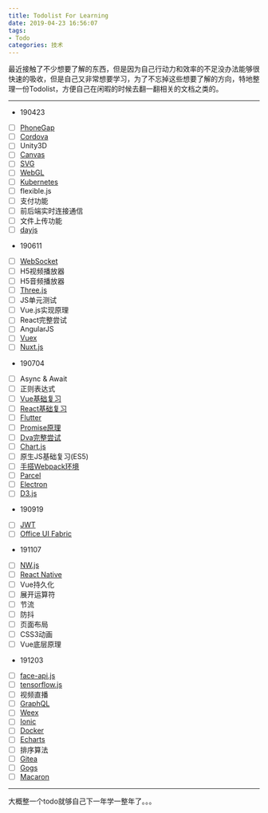 ```yaml
---
title: Todolist For Learning
date: 2019-04-23 16:56:07
tags:
- Todo
categories: 技术
---
```


最近接触了不少想要了解的东西，但是因为自己行动力和效率的不足没办法能够很快速的吸收，但是自己又非常想要学习，为了不忘掉这些想要了解的方向，特地整理一份Todolist，方便自己在闲暇的时候去翻一翻相关的文档之类的。

<!-- more -->

---

* 190423

- [ ] [PhoneGap](https://phonegap.com/)
- [ ] [Cordova](https://cordova.apache.org/)
- [ ] Unity3D
- [ ] [Canvas](https://developer.mozilla.org/zh-CN/docs/Web/API/Canvas_API)
- [ ] [SVG](https://developer.mozilla.org/zh-CN/docs/Web/SVG)
- [ ] [WebGL](https://developer.mozilla.org/zh-CN/docs/Web/API/WebGL_API)
- [ ] [Kubernetes](https://kubernetes.io/)
- [ ] flexible.js
- [ ] 支付功能
- [ ] 前后端实时连接通信
- [ ] 文件上传功能
- [ ] [dayjs](https://github.com/iamkun/dayjs)

* 190611

- [ ] [WebSocket](https://developer.mozilla.org/zh-CN/docs/Web/API/WebSocket)
- [ ] H5视频播放器
- [ ] H5音频播放器
- [ ] [Three.js](https://threejs.org/)
- [ ] JS单元测试
- [ ] Vue.js实现原理
- [ ] React完整尝试
- [ ] AngularJS
- [ ] [Vuex](https://vuex.vuejs.org/)
- [ ] [Nuxt.js](https://zh.nuxtjs.org/)

* 190704

- [ ] Async & Await
- [ ] 正则表达式
- [ ] [Vue基础复习](https://cn.vuejs.org/)
- [ ] [React基础复习](https://react.docschina.org/)
- [ ] [Flutter](https://flutterchina.club/)
- [ ] [Promise原理](https://developer.mozilla.org/zh-CN/docs/Web/JavaScript/Reference/Global_Objects/Promise)
- [ ] [Dva完整尝试](https://dvajs.com/)
- [ ] [Chart.js](http://chartjs.cn/)
- [ ] 原生JS基础复习(ES5)
- [ ] [手搭Webpack环境](https://www.webpackjs.com/)
- [ ] [Parcel](https://parceljs.org/)
- [ ] [Electron](https://electronjs.org/)
- [ ] [D3.js](https://d3js.org/)

* 190919

- [ ] [JWT](https://jwt.io/)
- [ ] [Office UI Fabric](https://developer.microsoft.com/en-us/fabric/#/)

* 191107

- [ ] [NW.js](https://nwjs.io/)
- [ ] [React Native](https://reactnative.cn/)
- [ ] Vue持久化
- [ ] 展开运算符
- [ ] 节流
- [ ] 防抖
- [ ] 页面布局
- [ ] CSS3动画
- [ ] Vue底层原理

* 191203

- [ ] [face-api.js](https://github.com/justadudewhohacks/face-api.js)
- [ ] [tensorflow.js](https://tensorflow.google.cn/js/)
- [ ] 视频直播
- [ ] [GraphQL](https://graphql.org/)
- [ ] [Weex](https://weex.apache.org/zh/)
- [ ] [Ionic](https://ionicframework.com/)
- [ ] [Docker](https://www.docker.com/)
- [ ] [Echarts](https://www.echartsjs.com/zh/index.html)
- [ ] 排序算法
- [ ] [Gitea](https://gitea.io/)
- [ ] [Gogs](https://gogs.io/)
- [ ] [Macaron](https://go-macaron.com/)

---

大概整一个todo就够自己下一年学一整年了。。。